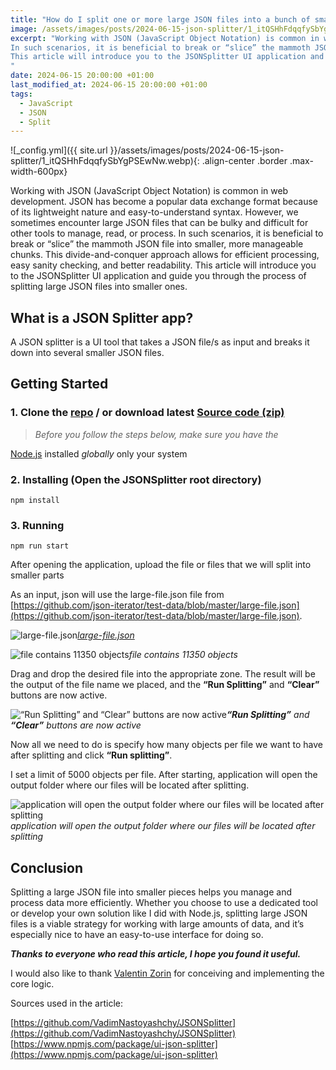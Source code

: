 ```yaml
---
title: "How do I split one or more large JSON files into a bunch of smaller JSON files?"
image: /assets/images/posts/2024-06-15-json-splitter/1_itQSHhFdqqfySbYgPSEwNw.webp
excerpt: "Working with JSON (JavaScript Object Notation) is common in web development. JSON has become a popular data exchange format because of its lightweight nature and easy-to-understand syntax. However, we sometimes encounter large JSON files that can be bulky and difficult for other tools to manage, read, or process.
In such scenarios, it is beneficial to break or “slice” the mammoth JSON file into smaller, more manageable chunks. This divide-and-conquer approach allows for efficient processing, easy sanity checking, and better readability. 
This article will introduce you to the JSONSplitter UI application and guide you through the process of splitting large JSON files into smaller ones...
"
date: 2024-06-15 20:00:00 +01:00
last_modified_at: 2024-06-15 20:00:00 +01:00
tags:
  - JavaScript
  - JSON
  - Split
---
```


![_config.yml]({{ site.url }}/assets/images/posts/2024-06-15-json-splitter/1_itQSHhFdqqfySbYgPSEwNw.webp){: .align-center .border .max-width-600px}

Working with JSON (JavaScript Object Notation) is common in web development. JSON has become a popular data exchange format because of its lightweight nature and easy-to-understand syntax. However, we sometimes encounter large JSON files that can be bulky and difficult for other tools to manage, read, or process.
In such scenarios, it is beneficial to break or “slice” the mammoth JSON file into smaller, more manageable chunks. This divide-and-conquer approach allows for efficient processing, easy sanity checking, and better readability. 
This article will introduce you to the JSONSplitter UI application and guide you through the process of splitting large JSON files into smaller ones.

## What is a JSON Splitter app?

A JSON splitter is a UI tool that takes a JSON file/s as input and breaks it down into several smaller JSON files.

## Getting Started

### 1. Clone the [repo](https://github.com/VadimNastoyashchy/JSONSplitter) / or download latest [Source code (zip)](https://github.com/VadimNastoyashchy/JSONSplitter/releases)
> *Before you follow the steps below, make sure you have the*

[Node.js](https://nodejs.org/en/download/) installed *globally* only your system

### 2. Installing (Open the JSONSplitter root directory)

    npm install

### 3. Running

    npm run start

After opening the application, upload the file or files that we will split into smaller parts

As an input, json will use the large-file.json file from [https://github.com/json-iterator/test-data/blob/master/large-file.json](https://github.com/json-iterator/test-data/blob/master/large-file.json).

![[large-file.json](https://github.com/json-iterator/test-data/blob/master/large-file.json)](https://cdn-images-1.medium.com/max/2916/1*FvPvDW4h5tZnoOGv-4PjrQ.png)*[large-file.json](https://github.com/json-iterator/test-data/blob/master/large-file.json)*

![file contains 11350 objects](https://cdn-images-1.medium.com/max/4664/1*FQKVCym1GxTPBJwp5j-CcA.png)*file contains 11350 objects*

Drag and drop the desired file into the appropriate zone. The result will be the output of the file name we placed, and the **“Run Splitting”** and **“Clear”** buttons are now active.

![**“Run Splitting”** and **“Clear”** buttons are now active](https://cdn-images-1.medium.com/max/3188/1*huI1aCW079_zYrmFxPCOZQ.png)***“Run Splitting”** and **“Clear”** buttons are now active*

Now all we need to do is specify how many objects per file we want to have after splitting and click **“Run splitting”**.

I set a limit of 5000 objects per file. After starting, application will open the output folder where our files will be located after splitting.

![application will open the output folder where our files will be located after splitting](https://cdn-images-1.medium.com/max/4528/1*7762rOfCWq-X4Dtc56HjUg.png)*application will open the output folder where our files will be located after splitting*

## Conclusion

Splitting a large JSON file into smaller pieces helps you manage and process data more efficiently. Whether you choose to use a dedicated tool or develop your own solution like I did with Node.js, splitting large JSON files is a viable strategy for working with large amounts of data, and it’s especially nice to have an easy-to-use interface for doing so.

***Thanks to everyone who read this article, I hope you found it useful.***

I would also like to thank [Valentin Zorin](https://github.com/Thulrig) for conceiving and implementing the core logic.

Sources used in the article:

[https://github.com/VadimNastoyashchy/JSONSplitter](https://github.com/VadimNastoyashchy/JSONSplitter)
[https://www.npmjs.com/package/ui-json-splitter](https://www.npmjs.com/package/ui-json-splitter)
